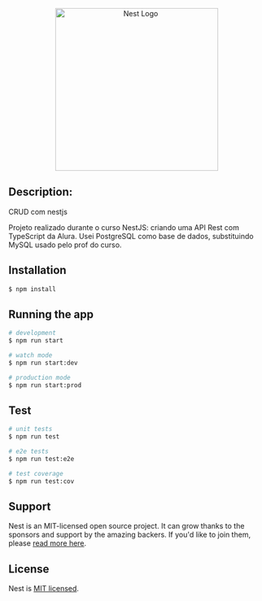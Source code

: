 <p align="center">
  <img src="https://nestjs.com/img/logo_text.svg" width="320" alt="Nest Logo" /></a>
</p>

## Description: 
CRUD com nestjs

Projeto realizado durante o curso NestJS: criando uma API Rest com TypeScript da Alura.
Usei PostgreSQL como base de dados, substituindo MySQL usado pelo prof do curso.

## Installation

```bash
$ npm install
```

## Running the app

```bash
# development
$ npm run start

# watch mode
$ npm run start:dev

# production mode
$ npm run start:prod
```

## Test

```bash
# unit tests
$ npm run test

# e2e tests
$ npm run test:e2e

# test coverage
$ npm run test:cov
```

## Support

Nest is an MIT-licensed open source project. It can grow thanks to the sponsors and support by the amazing backers. If you'd like to join them, please [read more here](https://docs.nestjs.com/support).

## License

Nest is [MIT licensed](LICENSE).
